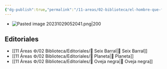 ```yaml
---
{"dg-publish":true,"permalink":"/11-areas/02-biblioteca/el-hombre-que-fue-jueves/","noteIcon":""}
---
```


- ![Pasted image 20231029052041.png|200](/img/user/10%20Entrada%20%F0%9F%9B%92/%F0%9F%92%BE%20Adjuntos/Pasted%20image%2020231029052041.png)
## Editoriales
 - [[11 Áreas ⚙/02 Biblioteca/Editoriales/📔 Seix Barral\|📔 Seix Barral]]
 - [[11 Áreas ⚙/02 Biblioteca/Editoriales/📔 Planeta\|📔 Planeta]]
 - [[11 Áreas ⚙/02 Biblioteca/Editoriales/📔 Oveja negra\|📔 Oveja negra]]